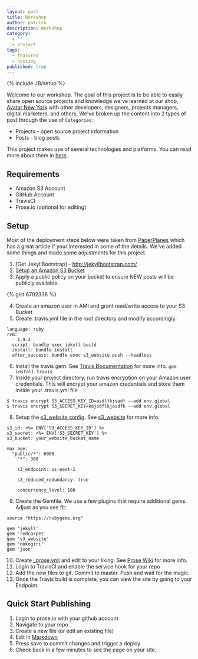 ```yaml
---
layout: post
title: Workshop
author: patrick
description: Workshop
category: 
  - ""
  - project
tags: 
  - featured
  - hosting
published: true
---
```


{% include JB/setup %}

Welcome to our workshop.  The goal of this project is to be able to easily share open source projects and knowledge we've learned at our shop, [Avatar New York](http://avatarnewyork.com) with other developers, designers, projects managers, digital marketers, and others.  We've broken up the content into 2 types of post through the use of `Categories`:

* Projects - open source project information
* Posts - blog posts

This project makes use of several technologies and platforms.  You can read more about them in [here](/post/jekyll_travisci_amazons3_ohmy).

## Requirements
* Amazon S3 Account
* GitHub Account
* TravisCI
* Prose.io (optional for editing)

## Setup
Most of the deployment steps below were taken from [PaperPlanes](http://www.paperplanes.de/2013/8/13/deploying-your-jekyll-blog-to-s3-with-travis-ci.html) which has a great article if your interested in some of the details.  We've added some things and made some adjustments for this project.

1. [Get JekyllBootstrap] - http://jekyllbootstrap.com/
2. [Setup an Amazon S3 Bucket](http://docs.aws.amazon.com/AmazonS3/latest/dev/website-hosting-custom-domain-walkthrough.html)
3. Apply a public policy on your bucket to ensure NEW posts will be publicly available.

{% gist 6702338 %}

4. Create an amazon user in AMI and grant read/write access to your S3 Bucket
5. Create .travis.yml file in the root directory and modify accordingly:

```
language: ruby
rvm:
  - 1.9.3
  script: bundle exec jekyll build
  install: bundle install
  after_success: bundle exec s3_website push --headless
```

6. Install the travis gem.  See [Travis Documentation](http://about.travis-ci.org/docs/user/encryption-keys/) for more info.
`gem install travis`
7. Inside your project directory, run travis encryption on your Amazon user credentials.  This will encrypt your amazon credentials and store them inside your .travis.yml file
```
$ travis encrypt S3_ACCESS_KEY_ID=asdlfkjsadf --add env.global
$ travis encrypt S3_SECRET_KEY=kajsdflkjasdfk --add env.global
```
8. Setup the [s3_website config](https://github.com/laurilehmijoki/s3_website).  See [s3_website](https://github.com/laurilehmijoki/s3_website) for more info.
```
s3_id: <%= ENV['S3_ACCESS_KEY_ID'] %>
s3_secret: <%= ENV['S3_SECRET_KEY'] %>
s3_bucket: your_website_bucket_name

max_age:
  "public/*": 6000
    "*": 300

	s3_endpoint: us-east-1

	s3_reduced_redundancy: true

	concurrency_level: 100
```

9. Create the Gemfile.  We use a few plugins that require additional gems.  Adjust as you see fit:
```
source "https://rubygems.org"

gem 'jekyll'
gem 'redcarpet'
gem 's3_website'
gem 'nokogiri'
gem 'json'
```
10. Create [_prose.yml](https://github.com/avatarnewyork/avatarnewyork.github.com/blob/master/_prose.yml) and edit to your liking.  See [Prose Wiki](https://github.com/prose/prose/wiki/Prose-Configuration) for more info.
11. Login to TravisCI and enable the service hook for your repo
12. Add the new files to git.  Commit to master.  Push and wait for the magic.
13. Once the Travis build is complete, you can view the site by going to your Endpoint.

## Quick Start Publishing
1. Login to prose.io with your github account
2. Navigate to your repo
3. Create a new file (or edit an existing file)
4. Edit in [Markdown](http://github.github.com/github-flavored-markdown/)
4. Press save to commit changes and trigger a deploy
5. Check back in a few minutes to see the page on your site.